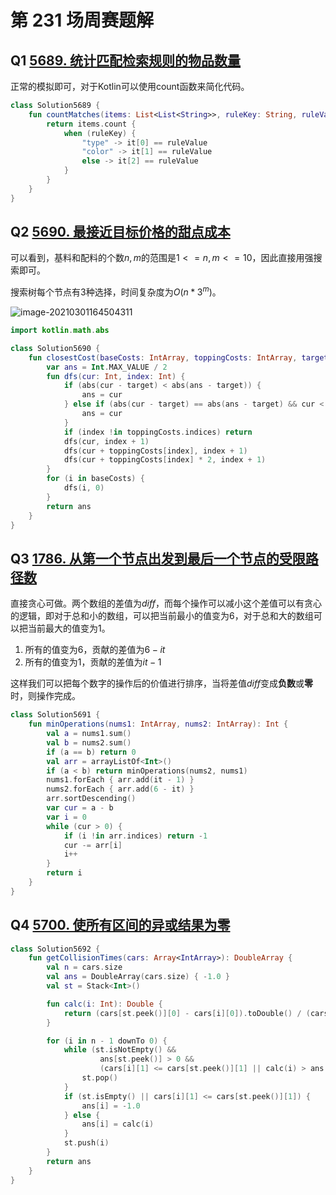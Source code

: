 # 第 231 场周赛题解

## Q1 [5689. 统计匹配检索规则的物品数量](https://leetcode-cn.com/problems/count-items-matching-a-rule/)

正常的模拟即可，对于Kotlin可以使用count函数来简化代码。

```kotlin
class Solution5689 {
    fun countMatches(items: List<List<String>>, ruleKey: String, ruleValue: String): Int {
        return items.count {
            when (ruleKey) {
                "type" -> it[0] == ruleValue
                "color" -> it[1] == ruleValue
                else -> it[2] == ruleValue
            }
        }
    }
}
```

## Q2 [5690. 最接近目标价格的甜点成本](https://leetcode-cn.com/problems/closest-dessert-cost/)

可以看到，基料和配料的个数$n, m$的范围是$1 <= n, m <= 10$，因此直接用强搜索即可。

搜索树每个节点有3种选择，时间复杂度为$O(n * 3^m)$。

![image-20210301164504311](https://i.loli.net/2021/03/01/udNvtOfGsaKw43T.png)

```kotlin
import kotlin.math.abs

class Solution5690 {
    fun closestCost(baseCosts: IntArray, toppingCosts: IntArray, target: Int): Int {
        var ans = Int.MAX_VALUE / 2
        fun dfs(cur: Int, index: Int) {
            if (abs(cur - target) < abs(ans - target)) {
                ans = cur
            } else if (abs(cur - target) == abs(ans - target) && cur < ans) {
                ans = cur
            }
            if (index !in toppingCosts.indices) return
            dfs(cur, index + 1)
            dfs(cur + toppingCosts[index], index + 1)
            dfs(cur + toppingCosts[index] * 2, index + 1)
        }
        for (i in baseCosts) {
            dfs(i, 0)
        }
        return ans
    }
}
```

## Q3 [1786. 从第一个节点出发到最后一个节点的受限路径数](https://leetcode-cn.com/problems/number-of-restricted-paths-from-first-to-last-node/)

直接贪心可做。两个数组的差值为$diff$，而每个操作可以减小这个差值可以有贪心的逻辑，即对于总和小的数组，可以把当前最小的值变为$6$，对于总和大的数组可以把当前最大的值变为$1$。

1. 所有的值变为6，贡献的差值为$6 - it$
2. 所有的值变为1，贡献的差值为$it - 1$

这样我们可以把每个数字的操作后的价值进行排序，当将差值$diff$变成**负数**或**零**时，则操作完成。

```kotlin
class Solution5691 {
    fun minOperations(nums1: IntArray, nums2: IntArray): Int {
        val a = nums1.sum()
        val b = nums2.sum()
        if (a == b) return 0
        val arr = arrayListOf<Int>()
        if (a < b) return minOperations(nums2, nums1)
        nums1.forEach { arr.add(it - 1) }
        nums2.forEach { arr.add(6 - it) }
        arr.sortDescending()
        var cur = a - b
        var i = 0
        while (cur > 0) {
            if (i !in arr.indices) return -1
            cur -= arr[i]
            i++
        }
        return i
    }
}
```

## Q4 [5700. 使所有区间的异或结果为零](https://leetcode-cn.com/problems/make-the-xor-of-all-segments-equal-to-zero/)



```kotlin
class Solution5692 {
    fun getCollisionTimes(cars: Array<IntArray>): DoubleArray {
        val n = cars.size
        val ans = DoubleArray(cars.size) { -1.0 }
        val st = Stack<Int>()

        fun calc(i: Int): Double {
            return (cars[st.peek()][0] - cars[i][0]).toDouble() / (cars[i][1] - cars[st.peek()][1])
        }

        for (i in n - 1 downTo 0) {
            while (st.isNotEmpty() &&
                    ans[st.peek()] > 0 &&
                    (cars[i][1] <= cars[st.peek()][1] || calc(i) > ans[st.peek()])) {
                st.pop()
            }
            if (st.isEmpty() || cars[i][1] <= cars[st.peek()][1]) {
                ans[i] = -1.0
            } else {
                ans[i] = calc(i)
            }
            st.push(i)
        }
        return ans
    }
}
```

